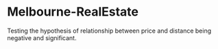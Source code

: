 # Melbourne-RealEstate
Testing the hypothesis of relationship between price and distance being negative and significant.
